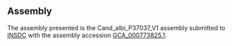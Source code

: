 

Assembly
--------

The assembly presented is the Cand\_albi\_P37037\_V1 assembly submitted
to [INSDC](http://www.insdc.org) with the assembly accession
[GCA\_000773825.1](http://www.ebi.ac.uk/ena/data/view/GCA_000773825.1).
